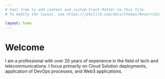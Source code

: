 ```yaml
---
# Feel free to add content and custom Front Matter to this file.
# To modify the layout, see https://jekyllrb.com/docs/themes/#overriding-theme-defaults

layout: home
---
```

# Welcome

I am a professional with over 20 years of experience in the field of tech and telecommunications. I focus primarily on Cloud Solution deployments, application of DevOps processes, and Web3 applications.